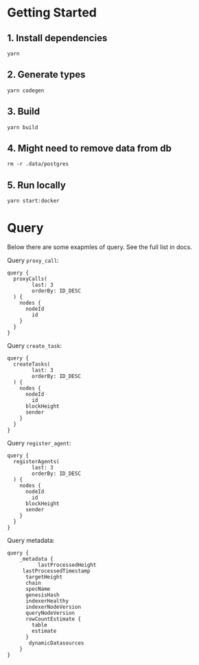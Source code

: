# Getting Started

## 1. Install dependencies

```shell
yarn
```

## 2. Generate types

```shell
yarn codegen
```

## 3. Build

```shell
yarn build
```

## 4. Might need to remove data from db
```shell
rm -r .data/postgres
```

## 5. Run locally

```shell
yarn start:docker
```

# Query

Below there are some exapmles of query. See the full list in docs.

Query `proxy_call`:
```shell
query {
  proxyCalls(
    	last: 3
    	orderBy: ID_DESC
  ) {
    nodes {
      nodeId
     	id
  	}
  }
}
```

Query `create_task`:
```shell
query {
  createTasks(
    	last: 3
    	orderBy: ID_DESC
  ) {
    nodes {
      nodeId
     	id
      blockHeight
      sender
  	}
  }
}
```

Query `register_agent`:
```shell
query {
  registerAgents(
    	last: 3
    	orderBy: ID_DESC
  ) {
    nodes {
      nodeId
     	id
      blockHeight
      sender
  	}
  }
}
```

Query metadata:
```shell
query {
    _metadata {
		  lastProcessedHeight 
  	 lastProcessedTimestamp
      targetHeight
      chain
      specName
      genesisHash
      indexerHealthy
      indexerNodeVersion
      queryNodeVersion
      rowCountEstimate {
        table
        estimate
      }
       dynamicDatasources
	}
}
```


